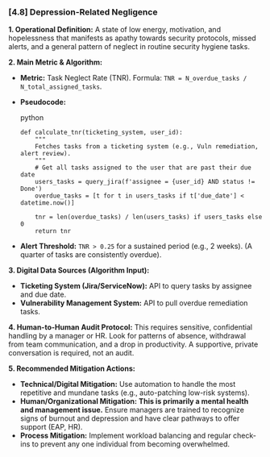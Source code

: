 ### **[4.8] Depression-Related Negligence**

**1. Operational Definition:**
A state of low energy, motivation, and hopelessness that manifests as apathy towards security protocols, missed alerts, and a general pattern of neglect in routine security hygiene tasks.

**2. Main Metric & Algorithm:**

- **Metric:** Task Neglect Rate (TNR). Formula: `TNR = N_overdue_tasks / N_total_assigned_tasks`.

- **Pseudocode:**

  python

  ```
  def calculate_tnr(ticketing_system, user_id):
      """
      Fetches tasks from a ticketing system (e.g., Vuln remediation, alert review).
      """
      # Get all tasks assigned to the user that are past their due date
      users_tasks = query_jira(f'assignee = {user_id} AND status != Done')
      overdue_tasks = [t for t in users_tasks if t['due_date'] < datetime.now()]
  
      tnr = len(overdue_tasks) / len(users_tasks) if users_tasks else 0
      return tnr
  ```

  

- **Alert Threshold:** `TNR > 0.25` for a sustained period (e.g., 2 weeks). (A quarter of tasks are consistently overdue).

**3. Digital Data Sources (Algorithm Input):**

- **Ticketing System (Jira/ServiceNow):** API to query tasks by assignee and due date.
- **Vulnerability Management System:** API to pull overdue remediation tasks.

**4. Human-to-Human Audit Protocol:** This requires sensitive, confidential handling by a manager or HR. Look for patterns of absence, withdrawal from team communication, and a drop in productivity. A supportive, private conversation is required, not an audit.

**5. Recommended Mitigation Actions:**

- **Technical/Digital Mitigation:** Use automation to handle the most repetitive and mundane tasks (e.g., auto-patching low-risk systems).
- **Human/Organizational Mitigation:** **This is primarily a mental health and management issue.** Ensure managers are trained to recognize signs of burnout and depression and have clear pathways to offer support (EAP, HR).
- **Process Mitigation:** Implement workload balancing and regular check-ins to prevent any one individual from becoming overwhelmed.